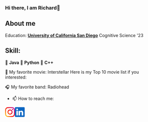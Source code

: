 ### Hi there, I am Richard👋


About me 
----
Education:
[**University of California San Diego**][ur] Cognitive Science '23  


[ur]: https://ucsd.edu/



Skill:
----
:pinched_fingers:         **Java**
:pinched_fingers:         **Python** 
:pinched_fingers:         **C++**


:movie_camera: My favorite movie: Interstellar
Here is my Top 10 movie list if you interested:
<a href="https://www.douban.com/doulist/152247852/?dt_dapp=1">
</a>

:headphones: My favorite band: Radiohead


- 📫 How to reach me: 
<a href="https://instagram.com/shli_rili?igshid=YmMyMTA2M2Y=">
    <img height="32" align="left" alt="Instagram" src="img/icons/instagram.png" />
</a>

<a href="https://www.linkedin.com/in/shaolong-li-0b067a224/">
    <img height="32" align="left" alt="LinkedIn" src="img/icons/linkedin.png" />
</a>

